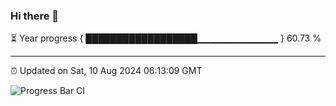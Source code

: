 ### Hi there 👋

⏳ Year progress { ██████████████████▁▁▁▁▁▁▁▁▁▁▁▁ } 60.73 %

---

⏰ Updated on Sat, 10 Aug 2024 06:13:09 GMT

![Progress Bar CI](https://github.com/code-lakshay/GitHub-Actions-Demo/workflows/Progress%20Bar%20CI/badge.svg)
